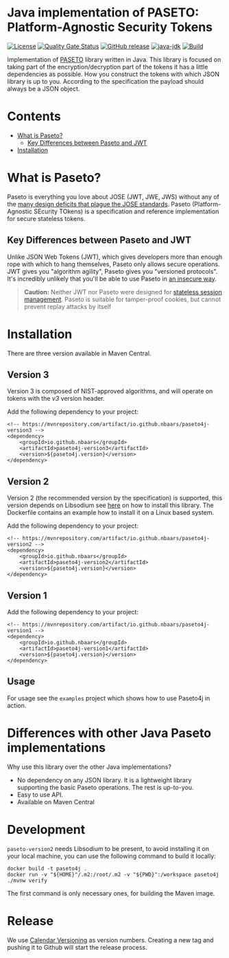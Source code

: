 # Java implementation of PASETO: Platform-Agnostic Security Tokens
[![License](http://img.shields.io/:license-mit-blue.svg)](LICENSE)
[![Quality Gate Status](https://sonarcloud.io/api/project_badges/measure?project=nbaars_paseto4j&metric=alert_status)](https://sonarcloud.io/summary/new_code?id=nbaars_paseto4j)
[![GitHub release](https://img.shields.io/github/release/nbaars/paseto4j.svg)](https://github.com/nbaars/paseto4j/releases/latest)
[![java-jdk](https://img.shields.io/badge/java%20jdk-11-green.svg)](https://jdk.java.net/)
[![Build](https://github.com/nbaars/paseto4j/actions/workflows/build.yml/badge.svg?branch=main)](https://github.com/nbaars/paseto4j/actions/workflows/build.yml)

Implementation of [PASETO](https://github.com/paragonie/paseto) library written in Java. This library is focused
on taking part of the encryption/decryption part of the tokens it has a little dependencies as possible. How you
construct the tokens with which JSON library is up to you. According to the specification the payload should always
be a JSON object.

# Contents
* [What is Paseto?](#what-is-paseto)
  * [Key Differences between Paseto and JWT](#key-differences-between-paseto-and-jwt)
* [Installation](#installation)

# What is Paseto?

Paseto is everything you love about JOSE (JWT, JWE, JWS) without any of the
[many design deficits that plague the JOSE standards](https://paragonie.com/blog/2017/03/jwt-json-web-tokens-is-bad-standard-that-everyone-should-avoid).
Paseto (Platform-Agnostic SEcurity TOkens) is a specification and reference implementation
for secure stateless tokens.

## Key Differences between Paseto and JWT

Unlike JSON Web Tokens (JWT), which gives developers more than enough rope with which to
hang themselves, Paseto only allows secure operations. JWT gives you "algorithm agility",
Paseto gives you "versioned protocols". It's incredibly unlikely that you'll be able to
use Paseto in [an insecure way](https://auth0.com/blog/critical-vulnerabilities-in-json-web-token-libraries).

> **Caution:** Neither JWT nor Paseto were designed for
> [stateless session management](http://cryto.net/~joepie91/blog/2016/06/13/stop-using-jwt-for-sessions/).
> Paseto is suitable for tamper-proof cookies, but cannot prevent replay attacks
> by itself

# Installation

There are three version available in Maven Central.

## Version 3

Version 3 is composed of NIST-approved algorithms, and will operate on tokens with the *v3* version header.

Add the following dependency to your project:

```
<!-- https://mvnrepository.com/artifact/io.github.nbaars/paseto4j-version3 -->
<dependency>
    <groupId>io.github.nbaars</groupId>
    <artifactId>paseto4j-version3</artifactId>
    <version>${paseto4j.version}</version>
</dependency>
```


## Version 2

Version 2 (the recommended version by the specification) is supported, this version depends on Libsodium
see [here](https://download.libsodium.org/doc/installation/) on how to install this library. The Dockerfile 
contains an example how to install it on a Linux based system.

Add the following dependency to your project:

```
<!-- https://mvnrepository.com/artifact/io.github.nbaars/paseto4j-version2 -->
<dependency>
    <groupId>io.github.nbaars</groupId>
    <artifactId>paseto4j-version2</artifactId>
    <version>${paseto4j.version}</version>
</dependency>
```

## Version 1 

Add the following dependency to your project:

```
<!-- https://mvnrepository.com/artifact/io.github.nbaars/paseto4j-version1 -->
<dependency>
    <groupId>io.github.nbaars</groupId>
    <artifactId>paseto4j-version1</artifactId>
    <version>${paseto4j.version}</version>
</dependency>
```

## Usage

For usage see the `examples` project which shows how to use Paseto4j in action.

# Differences with other Java Paseto implementations

Why use this library over the other Java implementations?

- No dependency on any JSON library. It is a lightweight library supporting the basic Paseto operations. The rest is up-to-you.
- Easy to use API.
- Available on Maven Central

# Development

`paseto-version2` needs Libsodium to be present, to avoid installing it on your local machine, you can use the following command to build it locally:

```shell
docker build -t paseto4j .
docker run -v "${HOME}"/.m2:/root/.m2 -v "${PWD}":/workspace paseto4j ./mvnw verify     
 ```

The first command is only necessary ones, for building the Maven image.

# Release

We use [Calendar Versioning](https://calver.org/) as version numbers. Creating a new tag and pushing it to Github will start the release process. 

